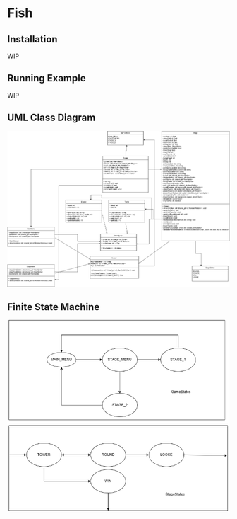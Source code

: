 # Fish

## Installation
WIP

## Running Example
WIP

## UML Class Diagram
![Fish](doc/UML/Fish.png "Fish")

## Finite State Machine
![Fish](doc/FSM/FSM.PNG "Fish")
